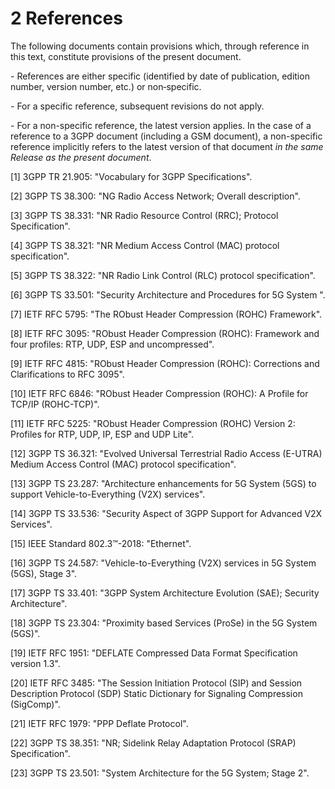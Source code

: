 # 2 References

The following documents contain provisions which, through reference in
this text, constitute provisions of the present document.

\- References are either specific (identified by date of publication,
edition number, version number, etc.) or non‑specific.

\- For a specific reference, subsequent revisions do not apply.

\- For a non-specific reference, the latest version applies. In the case
of a reference to a 3GPP document (including a GSM document), a
non-specific reference implicitly refers to the latest version of that
document *in the same Release as the present document*.

\[1\] 3GPP TR 21.905: \"Vocabulary for 3GPP Specifications\".

\[2\] 3GPP TS 38.300: \"NG Radio Access Network; Overall description\".

\[3\] 3GPP TS 38.331: \"NR Radio Resource Control (RRC); Protocol
Specification\".

\[4\] 3GPP TS 38.321: \"NR Medium Access Control (MAC) protocol
specification\".

\[5\] 3GPP TS 38.322: \"NR Radio Link Control (RLC) protocol
specification\".

\[6\] 3GPP TS 33.501: \"Security Architecture and Procedures for 5G
System \".

\[7\] IETF RFC 5795: \"The RObust Header Compression (ROHC) Framework\".

\[8\] IETF RFC 3095: \"RObust Header Compression (ROHC): Framework and
four profiles: RTP, UDP, ESP and uncompressed\".

\[9\] IETF RFC 4815: \"RObust Header Compression (ROHC): Corrections and
Clarifications to RFC 3095\".

\[10\] IETF RFC 6846: \"RObust Header Compression (ROHC): A Profile for
TCP/IP (ROHC-TCP)\".

\[11\] IETF RFC 5225: \"RObust Header Compression (ROHC) Version 2:
Profiles for RTP, UDP, IP, ESP and UDP Lite\".

\[12\] 3GPP TS 36.321: \"Evolved Universal Terrestrial Radio Access
(E-UTRA) Medium Access Control (MAC) protocol specification\".

\[13\] 3GPP TS 23.287: \"Architecture enhancements for 5G System (5GS)
to support Vehicle-to-Everything (V2X) services\".

\[14\] 3GPP TS 33.536: \"Security Aspect of 3GPP Support for Advanced
V2X Services\".

\[15\] IEEE Standard 802.3™-2018: \"Ethernet\".

\[16\] 3GPP TS 24.587: \"Vehicle-to-Everything (V2X) services in 5G
System (5GS), Stage 3\".

\[17\] 3GPP TS 33.401: \"3GPP System Architecture Evolution (SAE);
Security Architecture\".

\[18\] 3GPP TS 23.304: \"Proximity based Services (ProSe) in the 5G
System (5GS)\".

\[19\] IETF RFC 1951: \"DEFLATE Compressed Data Format Specification
version 1.3\".

\[20\] IETF RFC 3485: \"The Session Initiation Protocol (SIP) and
Session Description Protocol (SDP) Static Dictionary for Signaling
Compression (SigComp)\".

\[21\] IETF RFC 1979: \"PPP Deflate Protocol\".

\[22\] 3GPP TS 38.351: \"NR; Sidelink Relay Adaptation Protocol (SRAP)
Specification\".

\[23\] 3GPP TS 23.501: \"System Architecture for the 5G System; Stage
2\".